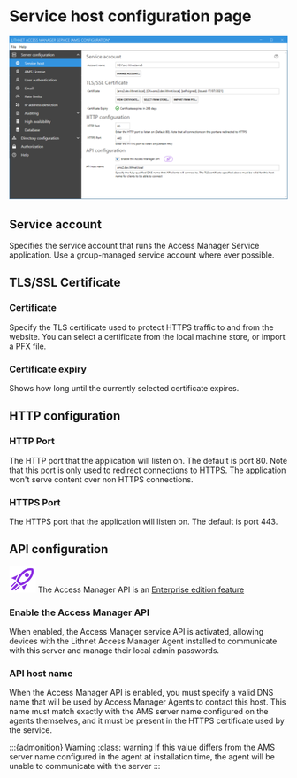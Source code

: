 # Service host configuration page
![](../../images/ui-page-service-host.png)

## Service account
Specifies the service account that runs the Access Manager Service application. Use a group-managed service account where ever possible.

## TLS/SSL Certificate
### Certificate
Specify the TLS certificate used to protect HTTPS traffic to and from the website. You can select a certificate from the local machine store, or import a PFX file.

### Certificate expiry
Shows how long until the currently selected certificate expires.

## HTTP configuration
### HTTP Port
The HTTP port that the application will listen on. The default is port 80. Note that this port is only used to redirect connections to HTTPS. The application won't serve content over non HTTPS connections.

### HTTPS Port
The HTTPS port that the application will listen on. The default is port 443.

## API configuration
![](/images/badge-enterprise-edition-rocket.svg) The Access Manager API is an [Enterprise edition feature](/about-ams/Access-Manager-Editions)

### Enable the Access Manager API
When enabled, the Access Manager service API is activated, allowing devices with the Lithnet Access Manager Agent installed to communicate with this server and manage their local admin passwords.

### API host name
When the Access Manager API is enabled, you must specify a valid DNS name that will be used by Access Manager Agents to contact this host. This name must match exactly with the AMS server name configured on the agents themselves, and it must be present in the HTTPS certificate used by the service.

:::{admonition} Warning
:class: warning
If this value differs from the AMS server name configured in the agent at installation time, the agent will be unable to communicate with the server
:::
